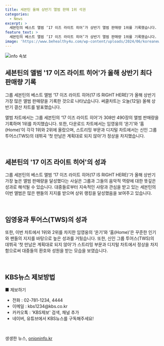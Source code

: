 ```yaml
---
title: 세븐틴 올해 상반기 앨범 판매 1위 석권
categories:
  - News
excerpt: >
  세븐틴의 베스트 앨범 ‘17 이즈 라이트 히어’가 상반기 앨범 판매량 1위를 기록했습니다. 이번 써클차트 상반기 결산에서는 임영웅의 ‘온기’와 ‘홈’이 다운로드 차트 1위와 2위를 차지했고, 신인 그룹 투어스(TWS)의 데뷔곡 ‘첫 만남은 계획대로 되지 않아’가 스트리밍 부문과 디지털 차트에서 정상을 차지했습니다. 세븐틴의 인기와 함께 다양한 아티스트들의 성과가 돋보이는 상반기 음악 시장을 보여주고 있습니다.
feature_text: >
  세븐틴의 베스트 앨범 ‘17 이즈 라이트 히어’가 상반기 앨범 판매량 1위를 기록했습니다. 이번 써클차트 상반기 결산에서는 임영웅의 ‘온기’와 ‘홈’이 다운로드 차트 1위와 2위를 차지했고, 신인 그룹 투어스(TWS)의 데뷔곡 ‘첫 만남은 계획대로 되지 않아’가 스트리밍 부문과 디지털 차트에서 정상을 차지했습니다. 세븐틴의 인기와 함께 다양한 아티스트들의 성과가 돋보이는 상반기 음악 시장을 보여주고 있습니다.
image: 'https://www.behealthy4u.com/wp-content/uploads/2024/06/koreanews.jpg'
---
```


<p><img src="https://www.behealthy4u.com/wp-content/uploads/2024/06/koreanews.jpg" alt="info 속보" /></p>

<h2 data-ke-size="size26">세븐틴의 앨범 '17 이즈 라이트 히어'가 올해 상반기 최다 판매량 기록</h2>

<p data-ke-size="size16">그룹 세븐틴의 베스트 앨범 ‘17 이즈 라이트 히어(17 IS RIGHT HERE)’가 올해 상반기 가장 많은 앨범 판매량을 기록한 것으로 나타났습니다. 써클차트는 오늘(12일) 올해 상반기 결산 차트를 발표했습니다.</p>

<p data-ke-size="size16">앨범 차트에서는 그룹 세븐틴의 ‘17 이즈 라이트 히어’가 308만 490장의 앨범 판매량을 기록하며 1위를 차지했습니다. 또한, 다운로드 차트에서는 임영웅의 ‘온기’와 ‘홈(Home)’이 각각 1위와 2위에 올랐으며, 스트리밍 부문과 디지털 차트에서는 신인 그룹 투어스(TWS)의 데뷔곡 ‘첫 만남은 계획대로 되지 않아’가 정상을 차지했습니다.</p>

<p data-ke-size="size16">&nbsp;</p>

<h2 data-ke-size="size26">세븐틴의 '17 이즈 라이트 히어'의 성과</h2>

<p data-ke-size="size16">그룹 세븐틴의 베스트 앨범 ‘17 이즈 라이트 히어(17 IS RIGHT HERE)’가 올해 상반기 가장 높은 앨범 판매량을 달성했다는 사실은 그룹과 그들의 음악적 역량에 대한 뜻깊은 성과로 해석될 수 있습니다. 대중들로부터 지속적인 사랑과 관심을 받고 있는 세븐틴의 이번 앨범은 많은 팬들의 지지를 받으며 상위 랭킹을 달성했음을 보여주고 있습니다.</p>

<p data-ke-size="size16">&nbsp;</p>

<h2 data-ke-size="size26">임영웅과 투어스(TWS)의 성과</h2>

<p data-ke-size="size16">또한, 이번 차트에서 1위와 2위를 차지한 임영웅의 ‘온기’와 ‘홈(Home)’은 꾸준한 인기와 팬들의 지지를 바탕으로 높은 성과를 거뒀습니다. 또한, 신인 그룹 투어스(TWS)의 데뷔곡 ‘첫 만남은 계획대로 되지 않아’가 스트리밍 부문과 디지털 차트에서 정상을 차지함으로써 대중들의 환호와 성원을 받는 모습을 보였습니다.</p>

<p data-ke-size="size16">&nbsp;</p>

<h2 data-ke-size="size26">KBS뉴스 제보방법</h2>

<p data-ke-size="size16">■ 제보하기</p>

<ul>
  <li>전화 : 02-781-1234, 4444</li>
  <li>이메일 : kbs1234@kbs.co.kr</li>
  <li>카카오톡 : 'KBS제보' 검색, 채널 추가</li>
  <li>네이버, 유튜브에서 KBS뉴스를 구독해주세요!</li>
</ul>

<p data-ke-size="size16">&nbsp;</p>
생생한 뉴스, <a href="https://onioninfo.kr" rel="dofollow">onioninfo.kr</a>


